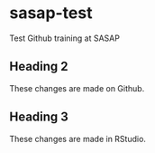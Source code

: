 # sasap-test
Test Github training at SASAP

## Heading 2
These changes are made on Github.

## Heading 3
These changes are made in RStudio.